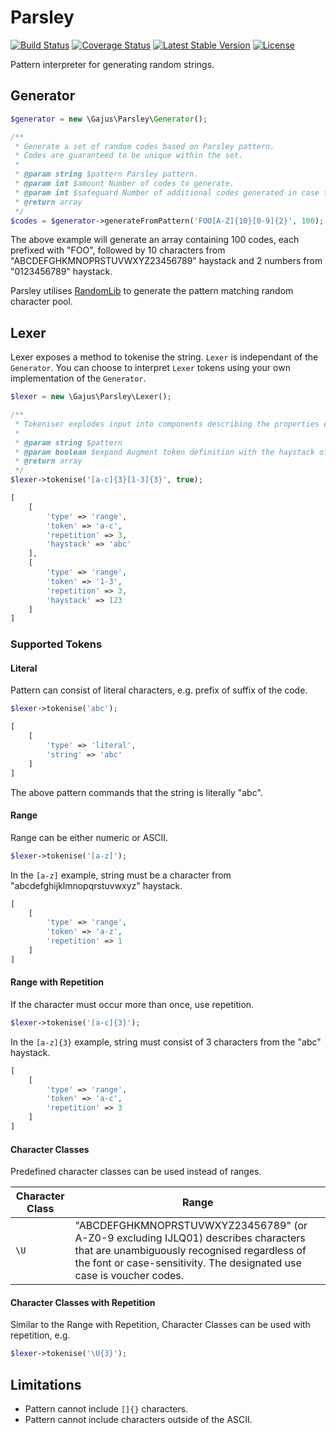 # Parsley

[![Build Status](https://travis-ci.org/gajus/parsley.png?branch=master)](https://travis-ci.org/gajus/parsley)
[![Coverage Status](https://coveralls.io/repos/gajus/parsley/badge.png?branch=master&cache=123)](https://coveralls.io/r/gajus/parsley?branch=master)
[![Latest Stable Version](https://poser.pugx.org/gajus/parsley/version.png)](https://packagist.org/packages/gajus/parsley)
[![License](https://poser.pugx.org/gajus/parsley/license.png)](https://packagist.org/packages/gajus/parsley)

Pattern interpreter for generating random strings.

## Generator

```php
$generator = new \Gajus\Parsley\Generator();

/**
 * Generate a set of random codes based on Parsley pattern.
 * Codes are guaranteed to be unique within the set.
 *
 * @param string $pattern Parsley pattern.
 * @param int $amount Number of codes to generate.
 * @param int $safeguard Number of additional codes generated in case there are duplicates that need to be replaced.
 * @return array
 */
$codes = $generator->generateFromPattern('FOO[A-Z]{10}[0-9]{2}', 100);
```

The above example will generate an array containing 100 codes, each prefixed with "FOO", followed by 10 characters from "ABCDEFGHKMNOPRSTUVWXYZ23456789" haystack and 2 numbers from "0123456789" haystack.

Parsley utilises [RandomLib](https://github.com/ircmaxell/RandomLib) to generate the pattern matching random character pool.

## Lexer

Lexer exposes a method to tokenise the string. `Lexer` is independant of the `Generator`. You can choose to interpret `Lexer` tokens using your own implementation of the `Generator`.

```php
$lexer = new \Gajus\Parsley\Lexer();

/**
 * Tokeniser explodes input into components describing the properties expressed in the pattern.
 *
 * @param string $pattern
 * @param boolean $expand Augment token definition with the haystack of possible values.
 * @return array
 */
$lexer->tokenise('[a-c]{3}[1-3]{3}', true);
```

```php
[
    [
        'type' => 'range',
        'token' => 'a-c',
        'repetition' => 3,
        'haystack' => 'abc'
    ],
    [
        'type' => 'range',
        'token' => '1-3',
        'repetition' => 3,
        'haystack' => 123
    ]
]
```

### Supported Tokens

#### Literal

Pattern can consist of literal characters, e.g. prefix of suffix of the code.

```php
$lexer->tokenise('abc');
```

```php
[
    [
        'type' => 'literal',
        'string' => 'abc'
    ]
]
```

The above pattern commands that the string is literally "abc".

#### Range

Range can be either numeric or ASCII.

```php
$lexer->tokenise('[a-z]');
```

In the `[a-z]` example, string must be a character from "abcdefghijklmnopqrstuvwxyz" haystack.

```php
[
    [
        'type' => 'range',
        'token' => 'a-z',
        'repetition' => 1
    ]
]
```

#### Range with Repetition

If the character must occur more than once, use repetition.

```php
$lexer->tokenise('[a-c]{3}');
```

In the `[a-z]{3}` example, string must consist of 3 characters from the "abc" haystack.

```php
[
    [
        'type' => 'range',
        'token' => 'a-c',
        'repetition' => 3
    ]
]
```

#### Character Classes

Predefined character classes can be used instead of ranges.

|Character Class|Range|
|---|---|
|`\U`|"ABCDEFGHKMNOPRSTUVWXYZ23456789" (or A-Z0-9 excluding IJLQ01) describes characters that are unambiguously recognised regardless of the font or case-sensitivity. The designated use case is voucher codes.|

#### Character Classes with Repetition

Similar to the Range with Repetition, Character Classes can be used with repetition, e.g.

```php
$lexer->tokenise('\U{3}');
```

## Limitations

* Pattern cannot include `[]{}` characters.
* Pattern cannot include characters outside of the ASCII.